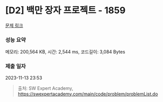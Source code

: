 # [D2] 백만 장자 프로젝트 - 1859 

[문제 링크](https://swexpertacademy.com/main/code/problem/problemDetail.do?contestProbId=AV5LrsUaDxcDFAXc) 

### 성능 요약

메모리: 200,564 KB, 시간: 2,544 ms, 코드길이: 3,084 Bytes

### 제출 일자

2023-11-13 23:53



> 출처: SW Expert Academy, https://swexpertacademy.com/main/code/problem/problemList.do